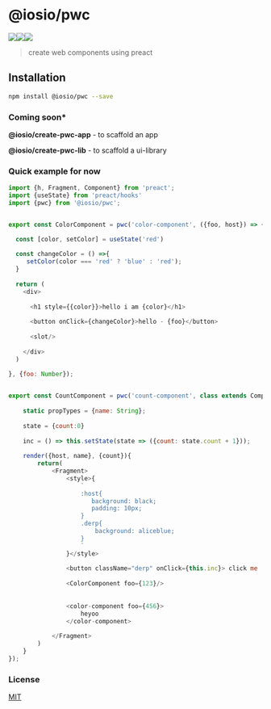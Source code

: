 # @iosio/pwc
<img src="https://img.shields.io/circleci/project/github/iosio/pwc.svg?style=flat-square" /><img src="https://img.shields.io/npm/v/@iosio/pwc.svg?style=flat-square" /><img src="https://img.shields.io/bundlephobia/minzip/@iosio/pwc.svg?style=flat-square" />
> create web components using preact

## Installation 
```sh
npm install @iosio/pwc --save
```
### Coming soon*
**@iosio/create-pwc-app** - to scaffold an app

**@iosio/create-pwc-lib** - to scaffold a ui-library

### Quick example for now

```js
import {h, Fragment, Component} from 'preact';
import {useState} from 'preact/hooks'
import {pwc} from '@iosio/pwc';


export const ColorComponent = pwc('color-component', ({foo, host}) => {

  const [color, setColor] = useState('red')
  
  const changeColor = () =>{
     setColor(color === 'red' ? 'blue' : 'red');
  }
  
  return (
    <div>
    
      <h1 style={{color}}>hello i am {color}</h1>
      
      <button onClick={changeColor}>hello - {foo}</button>
      
      <slot/>
      
    </div>
  )
  
}, {foo: Number});


export const CountComponent = pwc('count-component', class extends Component{
    
    static propTypes = {name: String};
    
    state = {count:0}
    
    inc = () => this.setState(state => ({count: state.count + 1}));
    
    render({host, name}, {count}){
        return(
            <Fragment>
                <style>{
                    `
                    :host{
                       background: black;
                       padding: 10px;
                    }
                    .derp{
                        background: aliceblue;
                    }
                    `
                }</style>
            
                <button className="derp" onClick={this.inc}> click me : {count}</button>
                
                <ColorComponent foo={123}/>
                
                
                <color-component foo={456}>
                    heyoo
                </color-component>
          
            </Fragment>
        )
    }
});


```
### License

[MIT]

[MIT]: https://choosealicense.com/licenses/mit/
